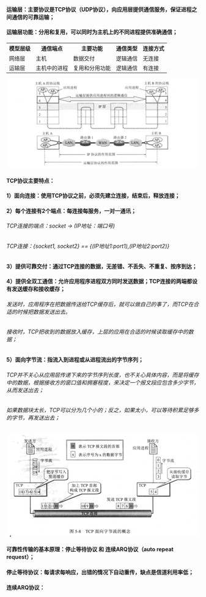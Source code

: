 #### 运输层：主要协议是TCP协议（UDP协议），向应用层提供通信服务，保证进程之间通信的可靠运输；
#### 运输层功能：分用和复用，可以同时为主机上的不同进程提供准确通信；

<table>
    <th>模型层级</th>
    <th>通信端点</th>
    <th>主要功能</th>
    <th>通信类型</th>
    <th>连接方式</th>
    <tr>
        <td>网络层</td>
        <td>主机</td>
        <td>数据交付</td>
        <td>逻辑通信</td>
        <td>无连接</td>
    </tr>
    <tr>
        <td>运输层</td>
        <td>主机中的进程</td>
        <td>复用和分用功能</td>
        <td>逻辑通信</td>
        <td>有连接</td>
    </tr>
</table>

![](../resource/image/计算机组成原理/运输层通信流程.png "1")

#### TCP协议主要特点：
#### 1）面向连接：使用TCP协议之前，必须先建立连接，结束后，释放连接；
#### 2）每个连接有2个端点：每连接每服务，一对一通讯；
###### TCP连接的端点：socket -> (IP地址：端口号)
###### TCP连接：{socket1, socket2} == {(IP地址1:port1),(IP地址2:port2)}
#### 3）提供可靠交付：通过TCP连接的数据，无差错、不丢失、不重复、按序到达；
#### 4）提供全双工通信：允许应用程序进程双方同时发送数据；TCP连接的两端都设有发送缓存和接收缓存；
###### 发送时，应用程序在把数据传送给TCP缓存后，就可以做自己的事了，而TCP在合适的时候把数据发送出去。
###### 接收时，TCP把收到的数据放入缓存，上层的应用在合适的时候读取缓存中的数据；
#### 5）面向字节流：指流入到进程或从进程流出的字节序列；
###### TCP并不关心从应用层传递下来的字节序列长度，也不关心具体内容，而是将缓存中的数据，根据接收方的窗口值和拥塞程度，来决定一个报文段应包含多少字节，从而发送出去；
###### 如果数据块太长，TCP可以分为几个小的；反之，如果太小，可以等待积累足够多的字节，再发送出去；

![](../resource/image/计算机组成原理/TCP面向字节流概念.png "1")

#### 可靠性传输的基本原理：停止等待协议 和 连续ARQ协议（auto repeat request）；
#### 停止等待协议：每请求每响应，出错的情况下自动重传，缺点是信道利用率低；
#### 连续ARQ协议：